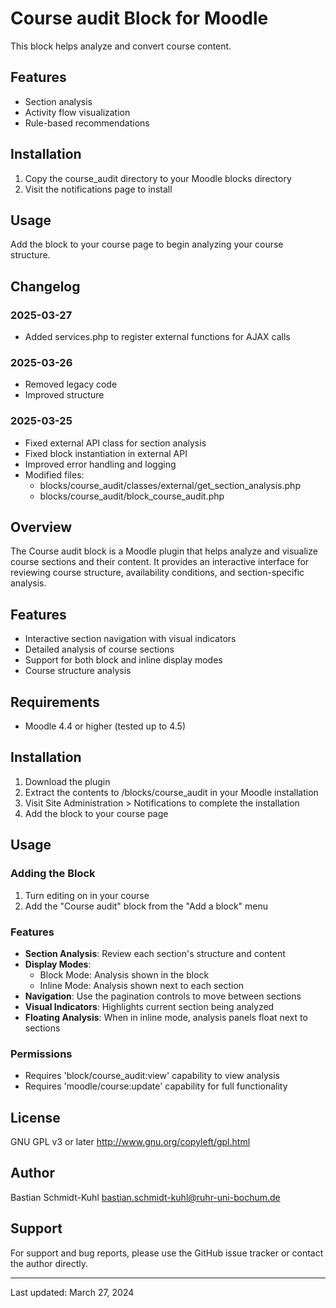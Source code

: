 # Course audit Block for Moodle

This block helps analyze and convert course content.

## Features
- Section analysis
- Activity flow visualization
- Rule-based recommendations

## Installation
1. Copy the course_audit directory to your Moodle blocks directory
2. Visit the notifications page to install

## Usage
Add the block to your course page to begin analyzing your course structure.

## Changelog

### 2025-03-27
- Added services.php to register external functions for AJAX calls

### 2025-03-26
- Removed legacy code
- Improved structure

### 2025-03-25
- Fixed external API class for section analysis
- Fixed block instantiation in external API
- Improved error handling and logging
- Modified files:
  - blocks/course_audit/classes/external/get_section_analysis.php
  - blocks/course_audit/block_course_audit.php

## Overview
The Course audit block is a Moodle plugin that helps analyze and visualize course sections and their content. It provides an interactive interface for reviewing course structure, availability conditions, and section-specific analysis.

## Features
- Interactive section navigation with visual indicators
- Detailed analysis of course sections
- Support for both block and inline display modes
- Course structure analysis

## Requirements
- Moodle 4.4 or higher (tested up to 4.5)

## Installation
1. Download the plugin
2. Extract the contents to /blocks/course_audit in your Moodle installation
3. Visit Site Administration > Notifications to complete the installation
4. Add the block to your course page

## Usage
### Adding the Block
1. Turn editing on in your course
2. Add the "Course audit" block from the "Add a block" menu

### Features
- **Section Analysis**: Review each section's structure and content
- **Display Modes**: 
  - Block Mode: Analysis shown in the block
  - Inline Mode: Analysis shown next to each section
- **Navigation**: Use the pagination controls to move between sections
- **Visual Indicators**: Highlights current section being analyzed
- **Floating Analysis**: When in inline mode, analysis panels float next to sections

### Permissions
- Requires 'block/course_audit:view' capability to view analysis
- Requires 'moodle/course:update' capability for full functionality

## License
GNU GPL v3 or later
http://www.gnu.org/copyleft/gpl.html

## Author
Bastian Schmidt-Kuhl <bastian.schmidt-kuhl@ruhr-uni-bochum.de>

## Support
For support and bug reports, please use the GitHub issue tracker or contact the author directly.

---
Last updated: March 27, 2024
